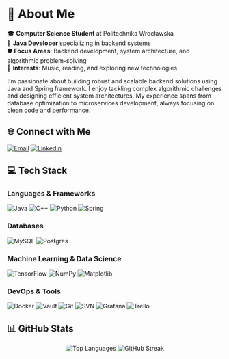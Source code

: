 # 💫 About Me

🎓 **Computer Science Student** at Politechnika Wrocławska  
💼 **Java Developer** specializing in backend systems  
🛡️ **Focus Areas**: Backend development, system architecture, and algorithmic problem-solving  
💪 **Interests**: Music, reading, and exploring new technologies  

I'm passionate about building robust and scalable backend solutions using Java and Spring framework. I enjoy tackling complex algorithmic challenges and designing efficient system architectures. My experience spans from database optimization to microservices development, always focusing on clean code and performance.

## 🌐 Connect with Me

[![Email](https://img.shields.io/badge/Email-D14836?style=for-the-badge&logo=gmail&logoColor=white)](mailto:tomkowiakstas@gmail.com)
[![LinkedIn](https://img.shields.io/badge/LinkedIn-%230077B5.svg?style=for-the-badge&logo=linkedin&logoColor=white)](https://www.linkedin.com/in/sta%C5%9B-tomkowiak-53832230b)

## 💻 Tech Stack

### Languages & Frameworks
![Java](https://img.shields.io/badge/java-%23ED8B00.svg?style=for-the-badge&logo=openjdk&logoColor=white)
![C++](https://img.shields.io/badge/c++-%2300599C.svg?style=for-the-badge&logo=c%2B%2B&logoColor=white)
![Python](https://img.shields.io/badge/python-3670A0?style=for-the-badge&logo=python&logoColor=ffdd54)
![Spring](https://img.shields.io/badge/spring-%236DB33F.svg?style=for-the-badge&logo=spring&logoColor=white)

### Databases
![MySQL](https://img.shields.io/badge/mysql-4479A1.svg?style=for-the-badge&logo=mysql&logoColor=white)
![Postgres](https://img.shields.io/badge/postgres-%23316192.svg?style=for-the-badge&logo=postgresql&logoColor=white)

### Machine Learning & Data Science
![TensorFlow](https://img.shields.io/badge/TensorFlow-%23FF6F00.svg?style=for-the-badge&logo=TensorFlow&logoColor=white)
![NumPy](https://img.shields.io/badge/numpy-%23013243.svg?style=for-the-badge&logo=numpy&logoColor=white)
![Matplotlib](https://img.shields.io/badge/Matplotlib-%23ffffff.svg?style=for-the-badge&logo=Matplotlib&logoColor=black)

### DevOps & Tools
![Docker](https://img.shields.io/badge/docker-%230db7ed.svg?style=for-the-badge&logo=docker&logoColor=white)
![Vault](https://img.shields.io/badge/vault-%23000000.svg?style=for-the-badge&logo=vault&logoColor=white)
![Git](https://img.shields.io/badge/git-%23F05033.svg?style=for-the-badge&logo=git&logoColor=white)
![SVN](https://img.shields.io/badge/subversion-%23809CC9.svg?style=for-the-badge&logo=subversion&logoColor=white)
![Grafana](https://img.shields.io/badge/grafana-%23F46800.svg?style=for-the-badge&logo=grafana&logoColor=white)
![Trello](https://img.shields.io/badge/Trello-%23026AA7.svg?style=for-the-badge&logo=Trello&logoColor=white)

## 📊 GitHub Stats

<div align="center">

  
![Top Languages](https://github-readme-stats.vercel.app/api/top-langs/?username=StasiuTomkowiak&theme=dark&hide_border=false&include_all_commits=true&count_private=true&layout=compact)
![GitHub Streak](https://nirzak-streak-stats.vercel.app/?user=StasiuTomkowiak&theme=dark&hide_border=false)


</div>
